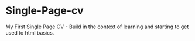 # Single-Page-cv
My First Single Page CV - Build in the context of learning and starting to get used to html basics.

